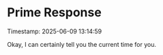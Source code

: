 # Prime Response
Timestamp: 2025-06-09 13:14:59

Okay, I can certainly tell you the current time for you.

```{.script execute="Get-Date"}
```
